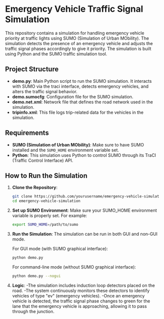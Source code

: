 # Emergency Vehicle Traffic Signal Simulation

This repository contains a simulation for handling emergency vehicle priority at traffic lights using SUMO (Simulation of Urban MObility). The simulation detects the presence of an emergency vehicle and adjusts the traffic signal phases accordingly to give it priority. The simulation is built using Python and the SUMO traffic simulation tool.

## Project Structure

- **demo.py**: Main Python script to run the SUMO simulation. It interacts with SUMO via the traci interface, detects emergency vehicles, and alters the traffic signal behavior.
- **demo.sumocfg**: Configuration file for the SUMO simulation.
- **demo.net.xml**: Network file that defines the road network used in the simulation.
- **tripinfo.xml**: This file logs trip-related data for the vehicles in the simulation.

## Requirements

- **SUMO (Simulation of Urban MObility)**: Make sure to have SUMO installed and the `SUMO_HOME` environment variable set.
- **Python**: This simulation uses Python to control SUMO through its TraCI (Traffic Control Interface) API.

## How to Run the Simulation

1. **Clone the Repository**:
   ```bash
   git clone https://github.com/yourusername/emergency-vehicle-simulation.git
   cd emergency-vehicle-simulation
   ```

2. **Set up SUMO Environment**:
   Make sure your SUMO_HOME environment variable is properly set. For example:
   ```bash
   export SUMO_HOME=/path/to/sumo
   ```

3. **Run the Simulation**:
   The simulation can be run in both GUI and non-GUI mode.
   
   For GUI mode (with SUMO graphical interface):
   ```bash
   python demo.py
   ```
   
   For command-line mode (without SUMO graphical interface):
   ```bash
   python demo.py --nogui
   ```
   
4. **Logic**:
   -The simulation includes induction loop detectors placed on the road.
   -The system continuously monitors these detectors to identify vehicles of type "ev" (emergency vehicles).
   -Once an emergency vehicle is detected, the traffic signal phase changes to green for the lane that the emergency vehicle is approaching, allowing it to pass through the junction.
